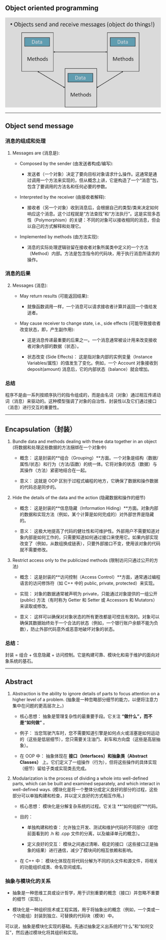 ## Object oriented programming
![](附件/Pasted%20image%2020251016230656.png)

---

## Object send message
### 消息的组成和处理
1. Messages are (消息是):

    - Composed by the sender (由发送者构成/编写):
        
        - 发送者（一个对象）决定了要向目标对象请求什么操作。这通常是通过调用一个方法来实现的，但从概念上讲，它是构造了一个“消息”包，包含了要调用的方法名和任何必要的参数。
        
    - Interpreted by the receiver (由接收者解释):
        
        - 接收者（另一个对象）收到消息后，会根据自己的类型/类来决定如何响应这个消息。这个过程就是“方法查找”和“方法执行”。这是实现多态性（Polymorphism）的关键：不同的对象可以接收相同的消息，但会以自己的方式解释和处理它。
        
    - Implemented by methods (由方法实现):
        
        - 消息的实际处理逻辑驻留在接收者对象所属类中定义的一个方法（Method）内部。方法是包含指令的代码块，用于执行消息所请求的操作。

### 消息的后果
2. Messages (消息):

    - May return results (可能返回结果):

        - 就像函数调用一样，一个消息可以请求接收者计算并返回一个值给发送者。

    - May cause receiver to change state, i.e., side effects (可能导致接收者改变状态，即，产生副作用):

        - 这是消息传递最重要的后果之一。一个消息通常被设计用来改变接收者对象内部的数据（状态）。

        - 状态改变 (Side Effects)： 这是指对象内部的实例变量（Instance Variables/属性）的值发生了变化。例如，一个 Account 对象接收到 deposit(amount) 消息后，它的内部状态（balance）就会增加。

### 总结
程序不是由一系列按顺序执行的指令组成的，而是由名词（对象）通过相互传递动词（消息）来驱动的。这种模型强调了对象的自治性、封装性以及它们通过接口（消息）进行交互的重要性。

---

## Encapsulation（封装）
1. Bundle data and methods dealing with these data together in an object (将数据和处理这些数据的方法捆绑在一个对象中)

    - 概念： 这是封装的**组合（Grouping）**方面。一个对象是结构（数据/属性/状态）和行为（方法/函数）的统一体。它将对象的状态（数据）与其操作（方法）紧密地结合在一起。

    - 意义： 这就是 OOP 区别于过程式编程的地方，它确保了数据和操作数据的代码总是同步的。

2. Hide the details of the data and the action (隐藏数据和操作的细节)

    - 概念： 这是封装的**信息隐藏（Information Hiding）**方面。对象内部的数据和实现方法（例如，某个计算是如何完成的）对外部世界是隐藏的。

    - 意义： 这极大地提高了代码的健壮性和可维护性。外部用户不需要知道对象内部是如何工作的，只需要知道如何通过接口来使用它。如果内部实现改变了（例如，从数组换成链表），只要外部接口不变，使用该对象的代码就不需要修改。

3. Restrict access only to the publicized methods (限制访问只通过公开的方法)

    - 概念： 这是封装的**访问控制（Access Control）**方面，通常通过编程语言的访问修饰符（如 C++ 中的 public, private, protected）来实现。

    - 实现： 对象的数据通常被声明为 private，只能通过对象提供的一组公开 (public) 方法（有时称为 Getter 和 Setter 或 Accessors 和 Mutators）来读取或修改。

    - 意义： 这样可以确保对对象状态的所有更改都是可控且有效的。对象可以确保其数据始终处于一个合法的状态（例如，一个银行账户余额不能为负数），防止外部代码意外或恶意地破坏对象的状态。

### 总结：
封装 = 组合 + 信息隐藏 + 访问控制。它是构建可靠、模块化和易于维护的面向对象系统的基石。

---

## Abstract
1. Abstraction is the ability to ignore details of parts to focus attention on a higher level of a problem. (抽象是一种忽略部分细节的能力，以便将注意力集中在问题的更高层次上。)

    - 核心思想： 抽象是管理复杂性的最重要手段。它关注 **“做什么”，而不是“如何做”** 。

    - 例子： 当您驾驶汽车时，您不需要知道引擎是如何点火或活塞是如何运动的（这些是低层细节），您只需要关注油门、刹车和方向盘（这些是高层抽象）。

    - 在 OOP 中： 抽象体现在 **接口（Interfaces）和抽象类（Abstract Classes）** 上。它们定义了一组操作（行为），但将这些操作的具体实现（细节）留给子类或实现类去完成。

2. Modularization is the process of dividing a whole into well-defined parts, which can be built and examined separately, and which interact in well-defined ways. (模块化是将一个整体分成定义良好的部分的过程，这些部分可以单独构建和检查，并以定义良好的方式相互作用。)

    - 核心思想： 模块化是分解复杂系统的过程。它关注 **“如何组织”**代码。

    - 目的：
        - 单独构建和检查： 允许独立开发、测试和维护代码的不同部分（即您前面看到的 .h 和 .cpp 文件的分离，以及编译单元的概念）。

        - 定义良好的交互： 模块之间通过清晰、稳定的接口（这些接口正是抽象的结果）进行通信，减少了模块间的相互依赖和影响。

    - 在 C++ 中： 模块化体现在将代码分解为不同的头文件和源文件，将相关的功能组织成类、命名空间或库。

### 抽象与模块化的关系

- 抽象是一种思维工具或设计哲学，用于识别重要的概念（接口）并忽略不重要的细节（实现）。

- 模块化是一种组织技术或工程实践，用于将抽象出的概念（例如，一个类或一个功能组）封装到独立、可替换的代码块（模块）中。

可以说，抽象是模块化实现的基础。先通过抽象定义出系统的“什么”和“如何交互”，然后通过模块化将其组织和实现。